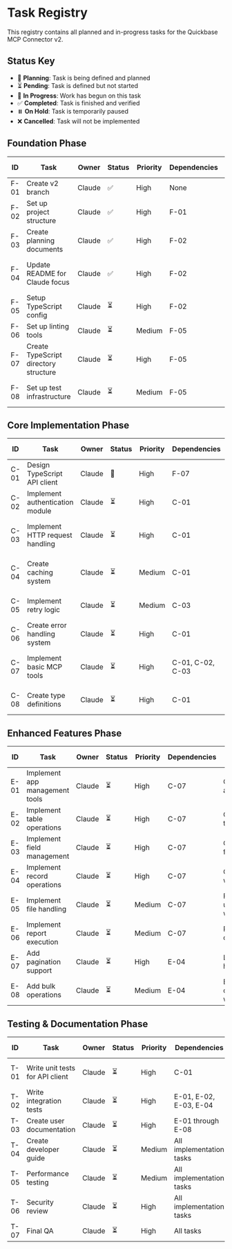 # Task Registry

This registry contains all planned and in-progress tasks for the Quickbase MCP Connector v2.

## Status Key
- 🔄 **Planning**: Task is being defined and planned
- ⏳ **Pending**: Task is defined but not started
- 🚧 **In Progress**: Work has begun on this task
- ✅ **Completed**: Task is finished and verified
- ⏸️ **On Hold**: Task is temporarily paused
- ❌ **Cancelled**: Task will not be implemented

## Foundation Phase

| ID | Task | Owner | Status | Priority | Dependencies | Verification Method | Last Updated |
|----|------|-------|--------|----------|--------------|---------------------|-------------|
| F-01 | Create v2 branch | Claude | ✅ | High | None | Branch exists on git | 2025-05-11 |
| F-02 | Set up project structure | Claude | ✅ | High | F-01 | Directories created and verified | 2025-05-11 |
| F-03 | Create planning documents | Claude | ✅ | High | F-02 | Plans created in ai_workspace | 2025-05-11 |
| F-04 | Update README for Claude focus | Claude | ✅ | High | F-02 | README verified to focus on Claude | 2025-05-11 |
| F-05 | Setup TypeScript config | Claude | ⏳ | High | F-02 | tsconfig.json exists and valid | - |
| F-06 | Set up linting tools | Claude | ⏳ | Medium | F-05 | ESLint config exists | - |
| F-07 | Create TypeScript directory structure | Claude | ⏳ | High | F-05 | Directories follow TS conventions | - |
| F-08 | Set up test infrastructure | Claude | ⏳ | Medium | F-05 | Jest configured correctly | - |

## Core Implementation Phase

| ID | Task | Owner | Status | Priority | Dependencies | Verification Method | Last Updated |
|----|------|-------|--------|----------|--------------|---------------------|-------------|
| C-01 | Design TypeScript API client | Claude | 🔄 | High | F-07 | Design doc approved | - |
| C-02 | Implement authentication module | Claude | ⏳ | High | C-01 | Tests pass | - |
| C-03 | Implement HTTP request handling | Claude | ⏳ | High | C-01 | Functions as expected with tests | - |
| C-04 | Create caching system | Claude | ⏳ | Medium | C-01 | Cache stores and retrieves data | - |
| C-05 | Implement retry logic | Claude | ⏳ | Medium | C-03 | Retries failed requests | - |
| C-06 | Create error handling system | Claude | ⏳ | High | C-01 | Errors properly classified | - |
| C-07 | Implement basic MCP tools | Claude | ⏳ | High | C-01, C-02, C-03 | Tools registered and working | - |
| C-08 | Create type definitions | Claude | ⏳ | High | C-01 | Types exported correctly | - |

## Enhanced Features Phase

| ID | Task | Owner | Status | Priority | Dependencies | Verification Method | Last Updated |
|----|------|-------|--------|----------|--------------|---------------------|-------------|
| E-01 | Implement app management tools | Claude | ⏳ | High | C-07 | Can create/update apps | - |
| E-02 | Implement table operations | Claude | ⏳ | High | C-07 | Can create/update tables | - |
| E-03 | Implement field management | Claude | ⏳ | High | C-07 | Can create/update fields | - |
| E-04 | Implement record operations | Claude | ⏳ | High | C-07 | CRUD operations work | - |
| E-05 | Implement file handling | Claude | ⏳ | Medium | C-07 | File uploads/downloads work | - |
| E-06 | Implement report execution | Claude | ⏳ | Medium | C-07 | Reports run correctly | - |
| E-07 | Add pagination support | Claude | ⏳ | High | E-04 | Large result sets handled | - |
| E-08 | Add bulk operations | Claude | ⏳ | Medium | E-04 | Bulk creates/updates work | - |

## Testing & Documentation Phase

| ID | Task | Owner | Status | Priority | Dependencies | Verification Method | Last Updated |
|----|------|-------|--------|----------|--------------|---------------------|-------------|
| T-01 | Write unit tests for API client | Claude | ⏳ | High | C-01 | Tests pass with >80% coverage | - |
| T-02 | Write integration tests | Claude | ⏳ | High | E-01, E-02, E-03, E-04 | Tests pass with real API | - |
| T-03 | Create user documentation | Claude | ⏳ | High | E-01 through E-08 | Docs cover all features | - |
| T-04 | Create developer guide | Claude | ⏳ | Medium | All implementation tasks | Guide explains architecture | - |
| T-05 | Performance testing | Claude | ⏳ | Medium | All implementation tasks | Meets performance targets | - |
| T-06 | Security review | Claude | ⏳ | High | All implementation tasks | No security issues found | - |
| T-07 | Final QA | Claude | ⏳ | High | All tasks | All tests pass | - |